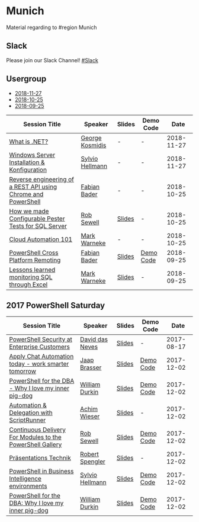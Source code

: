 # Munich

Material regarding to #region Munich

## Slack

Please join our Slack Channel!
[#Slack](https://powershell-ug.com/wp-login.php?action=slack-invitation)

## Usergroup

- [2018-11-27](https://www.meetup.com/German-PowerShell-Usergroup/events/256169707)
- [2018-10-25](https://www.meetup.com/German-PowerShell-Usergroup/events/254472804/)
- [2018-09-25](https://www.meetup.com/German-PowerShell-Usergroup/events/254444660/)


| Session Title                                                                                                                                                           | Speaker                                           | Slides                                                                                                                                                                                 | Demo Code                                                                                                                                    | Date       |
| ----------------------------------------------------------------------------------------------------------------------------------------------------------------------- | ------------------------------------------------- | -------------------------------------------------------------------------------------------------------------------------------------------------------------------------------------- | -------------------------------------------------------------------------------------------------------------------------------------------- | ---------- |
| [What is .NET?](https://github.com/GPSUG/Munich/tree/master/Usergroup/2018-11-27/What_is_net.md)                                                                        | [George Kosmidis](http://georgekosmidis.gr/)         | -                                                                                                                                                                                      | -                                                                                                                                            | 2018-11-27 |
| [Windows Server Installation & Konfiguration](https://github.com/GPSUG/Munich/tree/master/Usergroup/2018-11-27/windows_server_installation.md)                          | [Sylvio Hellmann](https://sylvioh.wordpress.com/) | -                                                                                                                                                                                      | -                                                                                                                                            | 2018-11-27 |
| [Reverse engineering of a REST API using Chrome and PowerShell](https://github.com/GPSUG/Munich/tree/master/Usergroup/2018-10-25/Reverse_engineering_REST_API.md)       | [Fabian Bader](https://twitter.com/fabian_bader/) | -                                                                                                                                                                                      | -                                                                                                                                            | 2018-10-25 |
| [How we made Configurable Pester Tests for SQL Server](https://github.com/GPSUG/Munich/tree/master/Usergroup/2018-10-25/How%20We%20Made%20Configurable%20Tests.pdf)     | [Rob Sewell](https://sqldbawithAbeard.com)        | [Slides](https://github.com/GPSUG/Munich/tree/master/Usergroup/2018-10-25/How%20We%20Made%20Configurable%20Tests.pdf)                                                                  | -                                                                                                                                            | 2018-10-25 |
| [Cloud Automation 101](https://markwarneke.me/Cloud-Automation-101)                                                                                                     | [Mark Warneke](https://twitter.com/mark_mit_k_/)  | -                                                                                                                                                                                      | -                                                                                                                                            | 2018-10-25 |
| [PowerShell Cross Platform Remoting](https://github.com/GPSUG/Munich/tree/master/Usergroup/2018-09-25/PowerShell%20Cross%20Platform%20Remoting%20-%20Fabian%20Bader)    | [Fabian Bader](https://twitter.com/fabian_bader/) | [Slides](https://github.com/GPSUG/Munich/tree/master/Usergroup/2018-09-25/PowerShell%20Cross%20Platform%20Remoting%20-%20Fabian%20Bader/PowerShell%20Cross%20/Platform%20Remoting.pdf) | [Demo Code](https://github.com/GPSUG/Munich/tree/master/Usergroup/2018-09-25/PowerShell%20Cross%20Platform%20Remoting%20-%20Fabian%20Bader/) | 2018-09-25 |
| [Lessons learned monitoring SQL through Excel](https://github.com/GPSUG/Munich/tree/master/Usergroup/2018-09-25/Lessons%20learned%20monitoring%20SQL%20through%20Excel) | [Mark Warneke](https://twitter.com/mark_mit_k_)   | [Slides]()                                                                                                                                                                             | -                                                                                                                                            | 2018-09-25 |

## 2017 PowerShell Saturday

| Session Title                                                                                                                                                                             | Speaker                                           | Slides                                                                                                                                                                                                        | Demo Code                                                                                                                                          | Date       |
| ----------------------------------------------------------------------------------------------------------------------------------------------------------------------------------------- | ------------------------------------------------- | ------------------------------------------------------------------------------------------------------------------------------------------------------------------------------------------------------------- | -------------------------------------------------------------------------------------------------------------------------------------------------- | ---------- |
| [PowerShell Security at Enterprise Customers](https://github.com/GPSUG/Munich/tree/master/PowerShell%20Saturday/David%20das%20Neves%20-%20PSSecurity)                                     | [David das Neves](https://github.com/ddneves)     | [Slides](https://github.com/GPSUG/Munich/blob/master/PowerShell%20Saturday/David%20das%20Neves%20-%20PSSecurity/PSConfEU17_Security_Session.zip)                                                              | -                                                                                                                                                  | 2017-08-17 |
| [Apply Chat Automation today - work smarter tomorrow](https://github.com/GPSUG/Munich/tree/master/PowerShell%20Saturday/Jaap%20Brasser%20-%20Chat%20Automation)                           | [Jaap Brasser](https://github.com/jaapbrasser)    | [Slides](https://github.com/GPSUG/Munich/blob/master/PowerShell%20Saturday/Jaap%20Brasser%20-%20Chat%20Automation/Apply%20Chat%20Automation%20today%20-%20work%20smarter%20tomorrow.pdf)                      | [Demo Code](https://github.com/GPSUG/Munich/blob/master/PowerShell%20Saturday/Jaap%20Brasser%20-%20Chat%20Automation/Demo.zip)                     | 2017-12-02 |
| [PowerShell for the DBA - Why I love my inner pig-dog](https://github.com/GPSUG/Munich/tree/master/PowerShell%20Saturday/William%20Durkin)                                                | [William Durkin](https://github.com/sql-williamd) | [Slides](https://github.com/GPSUG/Munich/blob/master/PowerShell%20Saturday/William%20Durkin/PowerShell%20for%20the%20DBA.pptx)                                                                                | [Demo Code](https://github.com/GPSUG/Munich/blob/master/PowerShell%20Saturday/William%20Durkin/dbatools%20demo.txt)                                | 2017-12-02 |
| [Automation & Delegation with ScriptRunner](https://github.com/GPSUG/Munich/tree/master/PowerShell%20Saturday/Achim%20Wieser%20-%20ScriptRunner)                                          | [Achim Wieser](https://www.scriptrunner.com)      | [Slides](https://github.com/GPSUG/Munich/blob/master/PowerShell%20Saturday/Achim%20Wieser%20-%20ScriptRunner/ScriptRunner_2018_for_Geeks_EN.pptx)                                                             | -                                                                                                                                                  | 2017-12-02 |
| [Continuous Delivery For Modules to the PowerShell Gallery](https://github.com/GPSUG/Munich/tree/master/PowerShell%20Saturday/PowerShell%20Saturday%20Munich%20-%20Continuous%20Delivery) | [Rob Sewell](https://sqldbawithAbeard.com)        | [Slides](https://github.com/GPSUG/Munich/blob/master/PowerShell%20Saturday/PowerShell%20Saturday%20Munich%20-%20Continuous%20Delivery/Continuous%20Delivery%20For%20Modules%20To%20PowerShell%20Gallery.pptx) | [Demo Code](https://github.com/GPSUG/Munich/blob/master/PowerShell%20Saturday/PowerShell%20Saturday%20Munich%20-%20Continuous%20Delivery/Demo.ps1) | 2017-12-02 |
| [Präsentations Technik](https://github.com/GPSUG/Munich/tree/master/PowerShell%20Saturday/Robert%20Spengler)                                                                              | [Robert Spengler](https://www.robert-spengler.de) | [Slides](https://github.com/GPSUG/Munich/blob/master/PowerShell%20Saturday/Robert%20Spengler/SPENGLER%20Tipps%20Slides.pdf)                                                                                   | -                                                                                                                                                  | 2017-12-02 |
| [PowerShell in Business Intelligence environments](https://github.com/GPSUG/Munich/tree/master/PowerShell%20Saturday/Sylvio%20Hellmann)                                                   | [Sylvio Hellmann](http://sylvioh.wordpress.com)   | [Slides](https://github.com/GPSUG/Munich/blob/master/PowerShell%20Saturday/Sylvio%20Hellmann/PSSaturDay_Sylvio.zip)                                                                                           | [Demo Code](https://github.com/GPSUG/Munich/blob/master/PowerShell%20Saturday/Sylvio%20Hellmann/PSSaturDay_Sylvio.zip)                             | 2017-12-02 |
| [PowerShell for the DBA: Why I love my inner pig-dog](https://github.com/GPSUG/Munich/tree/master/PowerShell%20Saturday/William%20Durkin)                                                 | [William Durkin](http://williamdurkin.com/)       | [Slides](https://github.com/GPSUG/Munich/blob/master/PowerShell%20Saturday/William%20Durkin/PowerShell%20for%20the%20DBA.pptx)                                                                                | [Demo Code](https://github.com/GPSUG/Munich/blob/master/PowerShell%20Saturday/William%20Durkin/dbatools%20demo.txt)                                | 2017-12-02 |